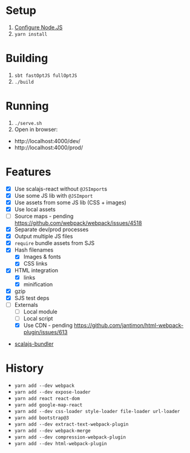 # Setup

1. [Configure Node.JS](https://gist.github.com/japgolly/775314a0cb24e33653b059b8f8540250)
2. `yarn install`

# Building
1. `sbt fastOptJS fullOptJS`
2. `./build`

# Running
1. `./serve.sh`
2. Open in browser:
  * http://localhost:4000/dev/
  * http://localhost:4000/prod/


# Features

- [x] Use scalajs-react without `@JSImport`s
- [x] Use some JS lib with `@JSImport`
- [x] Use assets from some JS lib (CSS + images)
- [x] Use local assets
- [ ] Source maps - pending https://github.com/webpack/webpack/issues/4518
- [x] Separate dev/prod processes
- [x] Output multiple JS files
- [x] `require` bundle assets from SJS
- [x] Hash filenames
  - [x] Images & fonts
  - [x] CSS links
- [x] HTML integration
  - [x] links
  - [x] minification
- [x] gzip
- [x] SJS test deps
- [ ] Externals
  - [ ] Local module
  - [ ] Local script
  - [x] Use CDN - pending https://github.com/jantimon/html-webpack-plugin/issues/613
- [scalajs-bundler](https://github.com/japgolly/misc/tree/scalajs-bundler)


# History
* `yarn add --dev webpack`
* `yarn add --dev expose-loader`
* `yarn add react react-dom`
* `yarn add google-map-react`
* `yarn add --dev css-loader style-loader file-loader url-loader`
* `yarn add bootstrap@3`
* `yarn add --dev extract-text-webpack-plugin`
* `yarn add --dev webpack-merge`
* `yarn add --dev compression-webpack-plugin`
* `yarn add --dev html-webpack-plugin`

